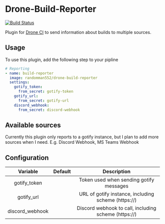 # Drone-Build-Reporter
[![Build Status](https://drone.ggrainger.uk/api/badges/randomman552/Drone-Build-Reporter/status.svg?ref=refs/heads/main)](https://drone.ggrainger.uk/randomman552/Drone-Build-Reporter)

Plugin for [Drone CI](https://www.drone.io/) to send information about builds to multiple sources.

## Usage
To use this plugin, add the following step to your pipline
```yaml
# Reporting
- name: build-reporter
  image: randomman552/drone-build-reporter
  settings:
    gotify_token:
      from_secret: gotify-token
    gotify_url:
      from_secret: gotify-url
    discord_webhook:
      from_secret: discord-webhook

```

## Available sources
Currently this plugin only reports to a gotify instance, but I plan to add more sources when I need. E.g. Discord Webhook, MS Teams Webhook

## Configuration
| Variable          | Default | Description                                           |
|:-----------------:|:-------:|:-----------------------------------------------------:|
| gotify_token      |         | Token used when sending gotify messages               |
| gotify_url        |         |  URL of gotify instance, including scheme (https://)  |
| discord_webhook   |         |  Discord webhook to call, including scheme (https://) |
